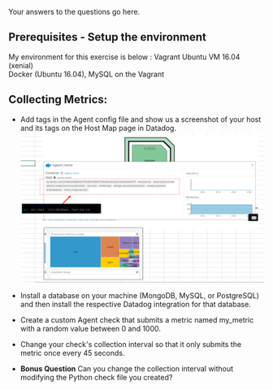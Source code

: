 Your answers to the questions go here.

## Prerequisites - Setup the environment
My environment for this exercise is below :
  Vagrant Ubuntu VM 16.04 (xenial)  
  Docker (Ubuntu 16.04), MySQL on the Vagrant
  
## Collecting Metrics:

* Add tags in the Agent config file and show us a screenshot of your host and its tags on the Host Map page in Datadog.
![HostMap](HostMap_Karino.PNG)

* Install a database on your machine (MongoDB, MySQL, or PostgreSQL) and then install the respective Datadog integration for that database.

* Create a custom Agent check that submits a metric named my_metric with a random value between 0 and 1000.

* Change your check's collection interval so that it only submits the metric once every 45 seconds.


* **Bonus Question** Can you change the collection interval without modifying the Python check file you created?
